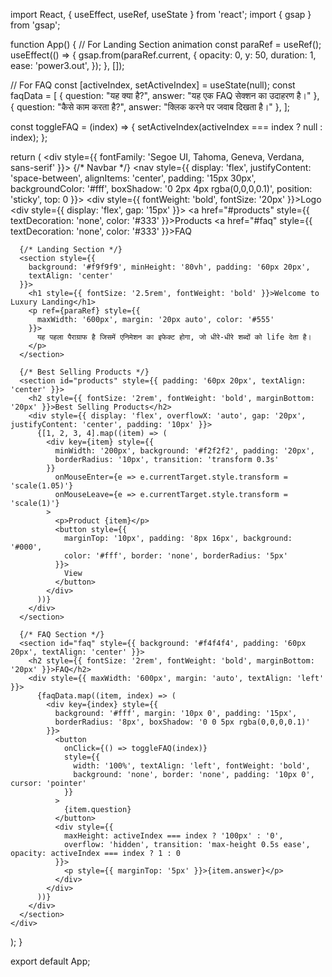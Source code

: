 import React, { useEffect, useRef, useState } from 'react';
import { gsap } from 'gsap';

function App() {
  // For Landing Section animation
  const paraRef = useRef();
  useEffect(() => {
    gsap.from(paraRef.current, {
      opacity: 0,
      y: 50,
      duration: 1,
      ease: 'power3.out',
    });
  }, []);

  // For FAQ
  const [activeIndex, setActiveIndex] = useState(null);
  const faqData = [
    { question: "यह क्या है?", answer: "यह एक FAQ सेक्शन का उदाहरण है।" },
    { question: "कैसे काम करता है?", answer: "क्लिक करने पर जवाब दिखता है।" },
  ];

  const toggleFAQ = (index) => {
    setActiveIndex(activeIndex === index ? null : index);
  };

  return (
    <div style={{ fontFamily: 'Segoe UI, Tahoma, Geneva, Verdana, sans-serif' }}>
      {/* Navbar */}
      <nav style={{
        display: 'flex', justifyContent: 'space-between', alignItems: 'center',
        padding: '15px 30px', backgroundColor: '#fff', boxShadow: '0 2px 4px rgba(0,0,0,0.1)', position: 'sticky', top: 0
      }}>
        <div style={{ fontWeight: 'bold', fontSize: '20px' }}>Logo</div>
        <div style={{ display: 'flex', gap: '15px' }}>
          <a href="#products" style={{ textDecoration: 'none', color: '#333' }}>Products</a>
          <a href="#faq" style={{ textDecoration: 'none', color: '#333' }}>FAQ</a>
        </div>
      </nav>

      {/* Landing Section */}
      <section style={{
        background: '#f9f9f9', minHeight: '80vh', padding: '60px 20px',
        textAlign: 'center'
      }}>
        <h1 style={{ fontSize: '2.5rem', fontWeight: 'bold' }}>Welcome to Luxury Landing</h1>
        <p ref={paraRef} style={{
          maxWidth: '600px', margin: '20px auto', color: '#555'
        }}>
          यह पहला पैराग्राफ है जिसमें एनिमेशन का इफेक्ट होगा, जो धीरे-धीरे शब्दों को life देता है।
        </p>
      </section>

      {/* Best Selling Products */}
      <section id="products" style={{ padding: '60px 20px', textAlign: 'center' }}>
        <h2 style={{ fontSize: '2rem', fontWeight: 'bold', marginBottom: '20px' }}>Best Selling Products</h2>
        <div style={{ display: 'flex', overflowX: 'auto', gap: '20px', justifyContent: 'center', padding: '10px' }}>
          {[1, 2, 3, 4].map((item) => (
            <div key={item} style={{
              minWidth: '200px', background: '#f2f2f2', padding: '20px',
              borderRadius: '10px', transition: 'transform 0.3s'
            }}
              onMouseEnter={e => e.currentTarget.style.transform = 'scale(1.05)'}
              onMouseLeave={e => e.currentTarget.style.transform = 'scale(1)'}
            >
              <p>Product {item}</p>
              <button style={{
                marginTop: '10px', padding: '8px 16px', background: '#000',
                color: '#fff', border: 'none', borderRadius: '5px'
              }}>
                View
              </button>
            </div>
          ))}
        </div>
      </section>

      {/* FAQ Section */}
      <section id="faq" style={{ background: '#f4f4f4', padding: '60px 20px', textAlign: 'center' }}>
        <h2 style={{ fontSize: '2rem', fontWeight: 'bold', marginBottom: '20px' }}>FAQ</h2>
        <div style={{ maxWidth: '600px', margin: 'auto', textAlign: 'left' }}>
          {faqData.map((item, index) => (
            <div key={index} style={{
              background: '#fff', margin: '10px 0', padding: '15px',
              borderRadius: '8px', boxShadow: '0 0 5px rgba(0,0,0,0.1)'
            }}>
              <button
                onClick={() => toggleFAQ(index)}
                style={{
                  width: '100%', textAlign: 'left', fontWeight: 'bold',
                  background: 'none', border: 'none', padding: '10px 0', cursor: 'pointer'
                }}
              >
                {item.question}
              </button>
              <div style={{
                maxHeight: activeIndex === index ? '100px' : '0',
                overflow: 'hidden', transition: 'max-height 0.5s ease', opacity: activeIndex === index ? 1 : 0
              }}>
                <p style={{ marginTop: '5px' }}>{item.answer}</p>
              </div>
            </div>
          ))}
        </div>
      </section>
    </div>
  );
}

export default App;
